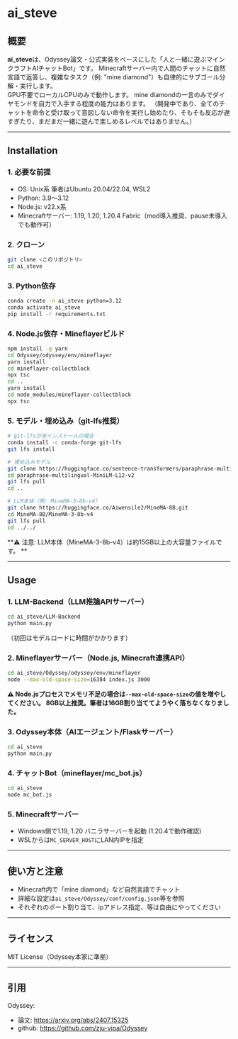 # ai_steve

## 概要

**ai_steve**は、Odyssey論文・公式実装をベースにした「人と一緒に遊ぶマインクラフトAIチャットBot」です。
Minecraftサーバー内で人間のチャットに自然言語で返答し、複雑なタスク（例: "mine diamond"）も自律的にサブゴール分解・実行します。  
GPU不要でローカルCPUのみで動作します。
mine diamondの一言のみでダイヤモンドを自力で入手する程度の能力はあります。
（開発中であり、全てのチャットを命令と受け取って意図しない命令を実行し始めたり、そもそも反応が遅すぎたり、まだまだ一緒に遊んで楽しめるレベルではありません。）

---

## Installation

### 1. 必要な前提

- OS: Unix系 筆者はUbuntu 20.04/22.04, WSL2
- Python: 3.9〜3.12
- Node.js: v22.x系
- Minecraftサーバー: 1.19, 1.20, 1.20.4 Fabric（mod導入推奨、pause未導入でも動作可）

### 2. クローン

```bash
git clone <このリポジトリ>
cd ai_steve
```

### 3. Python依存

```bash
conda create -n ai_steve python=3.12
conda activate ai_steve
pip install -r requirements.txt
```

### 4. Node.js依存・Mineflayerビルド

```bash
npm install -g yarn
cd Odyssey/odyssey/env/mineflayer
yarn install
cd mineflayer-collectblock
npx tsc
cd ..
yarn install
cd node_modules/mineflayer-collectblock
npx tsc
```

### 5. モデル・埋め込み（git-lfs推奨）

```bash
# git-lfsが未インストールの場合
conda install -c conda-forge git-lfs
git lfs install

# 埋め込みモデル
git clone https://huggingface.co/sentence-transformers/paraphrase-multilingual-MiniLM-L12-v2.git
cd paraphrase-multilingual-MiniLM-L12-v2
git lfs pull
cd ..

# LLM本体（例: MineMA-3-8b-v4）
git clone https://huggingface.co/Aiwensile2/MineMA-8B.git
cd MineMA-8B/MineMA-3-8b-v4
git lfs pull
cd ../../
```

**⚠️ 注意: LLM本体（MineMA-3-8b-v4）は約15GB以上の大容量ファイルです。 **

---

## Usage

### 1. LLM-Backend（LLM推論APIサーバー）

```bash
cd ai_steve/LLM-Backend
python main.py
```
（初回はモデルロードに時間がかかります）

### 2. Mineflayerサーバー（Node.js, Minecraft連携API）

```bash
cd ai_steve/Odyssey/odyssey/env/mineflayer
node --max-old-space-size=16384 index.js 3000
```
**⚠️ Node.jsプロセスでメモリ不足の場合は`--max-old-space-size`の値を増やしてください。
8GB以上推奨。筆者は16GB割り当ててようやく落ちなくなりました。**

### 3. Odyssey本体（AIエージェント/Flaskサーバー）

```bash
cd ai_steve
python main.py
```

### 4. チャットBot（mineflayer/mc_bot.js）

```bash
cd ai_steve
node mc_bot.js
```

### 5. Minecraftサーバー

- Windows側で1.19, 1.20 バニラサーバーを起動 (1.20.4で動作確認)
- WSLからは`MC_SERVER_HOST`にLAN内IPを指定

---

## 使い方と注意

- Minecraft内で「mine diamond」など自然言語でチャット
- 詳細な設定は`ai_steve/Odyssey/conf/config.json`等を参照
- それぞれのポート割り当て、ipアドレス指定、等は自由にやってください
---

## ライセンス

MIT License（Odyssey本家に準拠）

---

## 引用

Odyssey:  
- 論文: https://arxiv.org/abs/2407.15325
- github: https://github.com/zju-vipa/Odyssey
